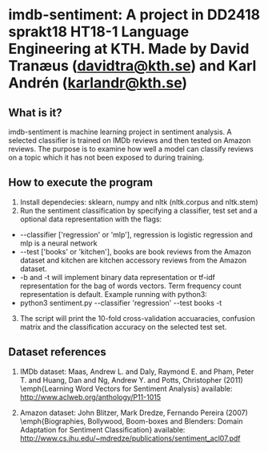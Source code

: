# imdb-sentiment: A project in DD2418 sprakt18 HT18-1 Language Engineering at KTH. Made by David Tranæus (davidtra@kth.se) and Karl Andrén (karlandr@kth.se)

## What is it?
imdb-sentiment is machine learning project in sentiment analysis. A selected classifier is trained on IMDb reviews and then tested on Amazon reviews. The purpose is to examine how well a model can classify reviews on a topic which it has not been exposed to during training.

## How to execute the program
1. Install dependecies: sklearn, numpy and nltk (nltk.corpus and nltk.stem)
2. Run the sentiment classification by specifying a classifier, test set and a optional data representation with the flags:
  - --classifier ['regression' or 'mlp'], regression is logistic regression and mlp is a neural network
  - --test ['books' or 'kitchen'], books are book reviews from the Amazon dataset and kitchen are kitchen accessory reviews from the Amazon dataset.
  - -b and -t will implement binary data representation or tf-idf representation for the bag of words vectors. Term frequency count representation is default.
Example running with python3:
- python3 sentiment.py --classifier 'regression' --test books -t
3. The script will print the 10-fold cross-validation accuaracies, confusion matrix and the classification accuracy on the selected test set.

## Dataset references

1. IMDb dataset: Maas, Andrew L. and Daly, Raymond E. and Pham, Peter T. and Huang, Dan and Ng, Andrew Y. and Potts, Christopher (2011) \emph{Learning Word Vectors for Sentiment Analysis} available: http://www.aclweb.org/anthology/P11-1015

2. Amazon dataset: John Blitzer, Mark Dredze, Fernando Pereira (2007) \emph{Biographies, Bollywood, Boom-boxes and Blenders: Domain Adaptation for Sentiment Classification} available: http://www.cs.jhu.edu/~mdredze/publications/sentiment_acl07.pdf